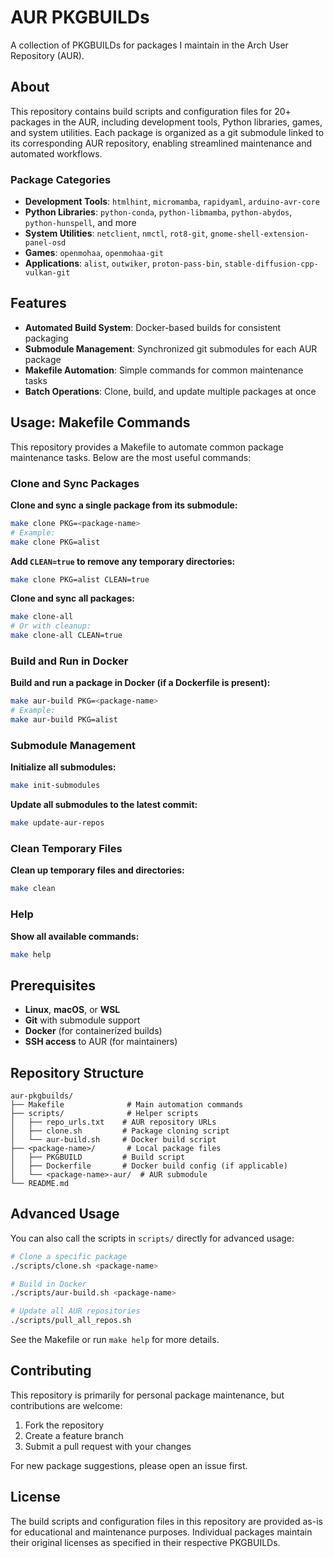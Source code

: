 # AUR PKGBUILDs

A collection of PKGBUILDs for packages I maintain in the Arch User Repository (AUR).

## About

This repository contains build scripts and configuration files for 20+ packages in the AUR, including development tools, Python libraries, games, and system utilities. Each package is organized as a git submodule linked to its corresponding AUR repository, enabling streamlined maintenance and automated workflows.

### Package Categories

- **Development Tools**: `htmlhint`, `micromamba`, `rapidyaml`, `arduino-avr-core`
- **Python Libraries**: `python-conda`, `python-libmamba`, `python-abydos`, `python-hunspell`, and more
- **System Utilities**: `netclient`, `nmctl`, `rot8-git`, `gnome-shell-extension-panel-osd`
- **Games**: `openmohaa`, `openmohaa-git`
- **Applications**: `alist`, `outwiker`, `proton-pass-bin`, `stable-diffusion-cpp-vulkan-git`

## Features

- **Automated Build System**: Docker-based builds for consistent packaging
- **Submodule Management**: Synchronized git submodules for each AUR package
- **Makefile Automation**: Simple commands for common maintenance tasks
- **Batch Operations**: Clone, build, and update multiple packages at once

## Usage: Makefile Commands

This repository provides a Makefile to automate common package maintenance tasks. Below are the most useful commands:

### Clone and Sync Packages

**Clone and sync a single package from its submodule:**
```sh
make clone PKG=<package-name>
# Example:
make clone PKG=alist
```

**Add `CLEAN=true` to remove any temporary directories:**
```sh
make clone PKG=alist CLEAN=true
```

**Clone and sync all packages:**
```sh
make clone-all
# Or with cleanup:
make clone-all CLEAN=true
```

### Build and Run in Docker

**Build and run a package in Docker (if a Dockerfile is present):**
```sh
make aur-build PKG=<package-name>
# Example:
make aur-build PKG=alist
```

### Submodule Management

**Initialize all submodules:**
```sh
make init-submodules
```

**Update all submodules to the latest commit:**
```sh
make update-aur-repos
```

### Clean Temporary Files

**Clean up temporary files and directories:**
```sh
make clean
```

### Help

**Show all available commands:**
```sh
make help
```

## Prerequisites

- **Linux**, **macOS**, or **WSL**
- **Git** with submodule support
- **Docker** (for containerized builds)
- **SSH access** to AUR (for maintainers)

## Repository Structure

```
aur-pkgbuilds/
├── Makefile              # Main automation commands
├── scripts/              # Helper scripts
│   ├── repo_urls.txt    # AUR repository URLs
│   ├── clone.sh         # Package cloning script
│   └── aur-build.sh     # Docker build script
├── <package-name>/       # Local package files
│   ├── PKGBUILD         # Build script
│   ├── Dockerfile       # Docker build config (if applicable)
│   └── <package-name>-aur/  # AUR submodule
└── README.md
```

## Advanced Usage

You can also call the scripts in `scripts/` directly for advanced usage:

```bash
# Clone a specific package
./scripts/clone.sh <package-name>

# Build in Docker
./scripts/aur-build.sh <package-name>

# Update all AUR repositories
./scripts/pull_all_repos.sh
```

See the Makefile or run `make help` for more details.

## Contributing

This repository is primarily for personal package maintenance, but contributions are welcome:

1. Fork the repository
2. Create a feature branch
3. Submit a pull request with your changes

For new package suggestions, please open an issue first.

## License

The build scripts and configuration files in this repository are provided as-is for educational and maintenance purposes. Individual packages maintain their original licenses as specified in their respective PKGBUILDs.
